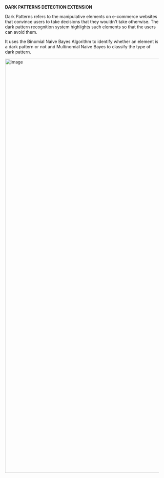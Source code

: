 **DARK PATTERNS DETECTION EXTENSION**


Dark Patterns refers to the manipulative elements on e-commerce websites that convince users to take decisions that they wouldn't take otherwise. 
The dark pattern recognition system highlights such elements so that the users can avoid them.

It uses the Binomial Naive Bayes Algorithm to identify whether an element is a dark pattern  or not and Multinomial Naive Bayes to classify the type  of dark pattern.

<img width="1357" alt="image" src="https://github.com/user-attachments/assets/d0868eda-729b-4de1-aca7-317074591338" />
